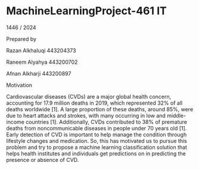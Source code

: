 # MachineLearningProject-461 IT
1446 / 2024

Prepared by

Razan Alkhaluqi        443204373

Raneem Alyahya         443200702

Afnan Alkharji         443200897

 
Motivation

Cardiovascular diseases (CVDs) are a major global health concern, accounting for 17.9 million deaths in 2019, which represented 32% of all deaths worldwide [1]. A large proportion of these deaths, around 85%, were due to heart attacks and strokes, with many occurring in low and middle-income countries [1]. Additionally, CVDs contributed to 38% of premature deaths from noncommunicable diseases in people under 70 years old [1]. 
Early detection of CVD is important to help manage the condition through lifestyle changes and medication. So, this has motivated us to pursue this problem and try to propose a machine learning classification solution that helps health institutes and individuals get predictions on in predicting the presence or absence of CVD.
